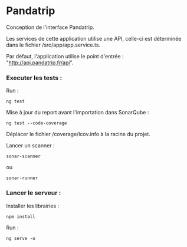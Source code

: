 Pandatrip
=======

Conception de l'interface Pandatrip.

Les services de cette application utilise une API, celle-ci est déterminée dans le fichier /src/app/app.service.ts.

Par défaut, l'application utilise le point d'entrée : "http://api.pandatrip.fr/api".

### Executer les tests :

Run :
```
ng test
```

Mise à jour du report avant l'importation dans SonarQube :
```
ng test --code-coverage
```

Déplacer le fichier /coverage/lcov.info à la racine du projet.

Lancer un scanner :
```
sonar-scanner
```

ou 

```
sonar-runner
```

### Lancer le serveur :

Installer les librairies :
```
npm install
```

Run :
```
ng serve -o
```
